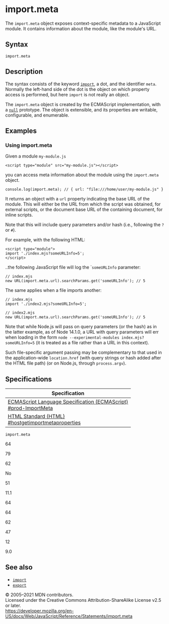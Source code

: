 import.meta
===========

The `import.meta` object exposes context-specific metadata to a JavaScript module. It contains information about the module, like the module's URL.

Syntax
------

    import.meta

Description
-----------

The syntax consists of the keyword [`import`](import), a dot, and the identifier `meta`. Normally the left-hand side of the dot is the object on which property access is performed, but here `import` is not really an object.

The `import.meta` object is created by the ECMAScript implementation, with a [`null`](../global_objects/null) prototype. The object is extensible, and its properties are writable, configurable, and enumerable.

Examples
--------

### Using import.meta

Given a module `my-module.js`

    <script type="module" src="my-module.js"></script>

you can access meta information about the module using the `import.meta` object.

    console.log(import.meta); // { url: "file:///home/user/my-module.js" }

It returns an object with a `url` property indicating the base URL of the module. This will either be the URL from which the script was obtained, for external scripts, or the document base URL of the containing document, for inline scripts.

Note that this will include query parameters and/or hash (i.e., following the `?` or `#`).

For example, with the following HTML:

    <script type="module">
    import './index.mjs?someURLInfo=5';
    </script>

..the following JavaScript file will log the \``someURLInfo` parameter:

    // index.mjs
    new URL(import.meta.url).searchParams.get('someURLInfo'); // 5

The same applies when a file imports another:

    // index.mjs
    import './index2.mjs?someURLInfo=5';

    // index2.mjs
    new URL(import.meta.url).searchParams.get('someURLInfo'); // 5

Note that while Node.js will pass on query parameters (or the hash) as in the latter example, as of Node 14.1.0, a URL with query parameters will err when loading in the form `node --experimental-modules index.mjs?someURLInfo=5` (it is treated as a file rather than a URL in this context).

Such file-specific argument passing may be complementary to that used in the application-wide `location.href` (with query strings or hash added after the HTML file path) (or on Node.js, through `process.argv`).

Specifications
--------------

<table><thead><tr class="header"><th>Specification</th></tr></thead><tbody><tr class="odd"><td><a href="https://tc39.es/ecma262/#prod-ImportMeta">ECMAScript Language Specification (ECMAScript)<br />
<span class="small">#prod-ImportMeta</span></a></td></tr><tr class="even"><td><a href="https://html.spec.whatwg.org/multipage/webappapis.html#hostgetimportmetaproperties">HTML Standard (HTML)<br />
<span class="small">#hostgetimportmetaproperties</span></a></td></tr></tbody></table>

`import.meta`

64

79

62

No

51

11.1

64

64

62

47

12

9.0

See also
--------

-   [`import`](import)
-   [`export`](export)

© 2005–2021 MDN contributors.  
Licensed under the Creative Commons Attribution-ShareAlike License v2.5 or later.  
<a href="https://developer.mozilla.org/en-US/docs/Web/JavaScript/Reference/Statements/import.meta" class="_attribution-link">https://developer.mozilla.org/en-US/docs/Web/JavaScript/Reference/Statements/import.meta</a>
